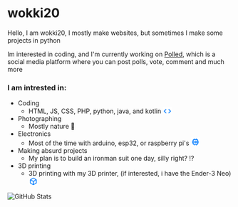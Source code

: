# wokki20

Hello, I am wokki20, I mostly make websites, but sometimes I make some projects in python
<br>

Im interested in coding, and I'm currently working on <a href="https://polled.levgames.nl">Polled</a>, which is a social media platform where you can post polls, vote, comment and much more
<br>

### I am intrested in: 
  - Coding
    - HTML, JS, CSS, PHP, python, java, and kotlin <img width="20" src="code_24dp_007BFF_FILL0_wght400_GRAD0_opsz24.png">
  - Photographing
    - Mostly nature 🌳
  - Electronics
    - Most of the time with arduino, esp32, or raspberry pi's <img width="20" src="memory_24dp_007BFF_FILL0_wght400_GRAD0_opsz24.png">
  - Making absurd projects
    - My plan is to build an ironman suit one day, silly right? ⁉️
  - 3D printing
    - 3D printing with my 3D printer, (if interested, i have the Ender-3 Neo) <img width="20" src="deployed_code_24dp_007BFF_FILL0_wght400_GRAD0_opsz24.png">

![GitHub Stats](https://github-readme-stats.vercel.app/api?username=levkris&show_icons=true&theme=dark)
